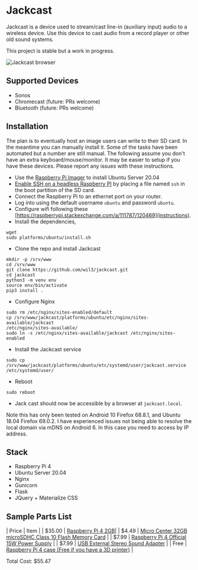 # Jackcast
Jackcast is a device used to stream/cast line-in (auxiliary input) audio to a
wireless device. Use this device to cast audio from a record player or other
old sound systems. 

This project is stable but a work in progress.

![Jackcast browser]()

## Supported Devices
* Sonos
* Chromecast (future: PRs welcome)
* Bluetooth (future: PRs welcome)

## Installation
The plan is to eventually host an image users can write to their SD card. In
the meantime you can manually install it. Some of the tasks have been automated
but a number are still manual. The following assume you don't have
an extra keyboard/mouse/monitor. It may be easier to setup if you have these
devices. Please report any issues with these instructions.

* Use the [Raspberry Pi
  Imager](https://www.raspberrypi.org/documentation/installation/installing-images/)
to install Ubuntu Server 20.04
* [Enable SSH on a headless Raspberry PI](https://www.raspberrypi.org/documentation/remote-access/ssh/)
 by placing a file named `ssh` in the boot partition of the SD card.
* Connect the Raspberry Pi to an ethernet port on your router.
* Log into using the default username `ubuntu` and password `ubuntu`.
* Configure wifi following these
  [https://raspberrypi.stackexchange.com/a/111787/120469](instructions).
* Install the dependencies,
```
wget 
sudo platforms/ubuntu/install.sh
```
* Clone the repo and install Jackcast
```
mkdir -p /srv/www
cd /srv/www
git clone https://github.com/wil3/jackcast.git
cd jackcast
python3 -m venv env
source env/bin/activate
pip3 install .
```
* Configure Nginx
```
sudo rm /etc/nginx/sites-enabled/default
cp /srv/www/jackcast/platforms/ubuntu/etc/nginx/sites-available/jackcast
/etc/nginx/sites-available/
sudo ln -s /etc/nginx/sites-available/jackcast /etc/nginx/sites-enabled
```
* Install the Jackcast service 
```
sudo cp /srv/www/jackcast/platforms/ubuntu/etc/systemd/user/jackcast.service
/etc/systemd/user/
```
* Reboot
```
sudo reboot
```
* Jack cast should now be accessible by a browser at `jackcast.local`. 

Note this has only been tested on Android 10 Firefox 68.8.1, and Ubuntu 18.04
Firefox 69.0.2. I have experienced issues not being able to resolve the local
domain via mDNS on Android 6. In this case you need to access by IP address.

## Stack
* Raspberry Pi 4
* Ubuntu Server 20.04
* Nginx
* Gunicorn
* Flask
* JQuery + Materialize CSS

## Sample Parts List 

| Price | Item |
| $35.00 | [Raspberry Pi 4 2GB](https://www.microcenter.com/product/621439/raspberry-pi-4-model-b---2gb-ddr4)|
| $4.49  | [Micro Center 32GB microSDHC Class 10 Flash Memory Card](https://www.microcenter.com/product/485584/micro-center-32gb-microsdhc-class-10-flash-memory-card) | 
| $7.99  | [Raspberry Pi 4 Official 15W Power Supply](https://www.microcenter.com/product/608170/raspberry-pi-4-official-15w-power-supply-us---black) | 
| $7.99  | [USB External Stereo Sound Adapter](https://www.amazon.com/gp/product/B00OJ5AV8I/ref=ppx_yo_dt_b_asin_title_o08_s00?ie=UTF8&psc=1) | 
| Free   | [Raspberry Pi 4 case (Free if you have a 3D printer)](https://www.thingiverse.com/thing:3723561) |

Total Cost: $55.47
